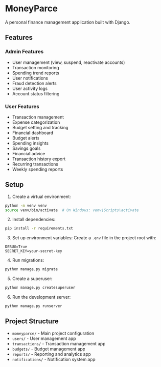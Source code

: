 # MoneyParce

A personal finance management application built with Django.

## Features

### Admin Features
- User management (view, suspend, reactivate accounts)
- Transaction monitoring
- Spending trend reports
- User notifications
- Fraud detection alerts
- User activity logs
- Account status filtering

### User Features
- Transaction management
- Expense categorization
- Budget setting and tracking
- Financial dashboard
- Budget alerts
- Spending insights
- Savings goals
- Financial advice
- Transaction history export
- Recurring transactions
- Weekly spending reports

## Setup

1. Create a virtual environment:
```bash
python -m venv venv
source venv/bin/activate  # On Windows: venv\Scripts\activate
```

2. Install dependencies:
```bash
pip install -r requirements.txt
```

3. Set up environment variables:
Create a `.env` file in the project root with:
```
DEBUG=True
SECRET_KEY=your-secret-key
```

4. Run migrations:
```bash
python manage.py migrate
```

5. Create a superuser:
```bash
python manage.py createsuperuser
```

6. Run the development server:
```bash
python manage.py runserver
```

## Project Structure
- `moneyparce/` - Main project configuration
- `users/` - User management app
- `transactions/` - Transaction management app
- `budgets/` - Budget management app
- `reports/` - Reporting and analytics app
- `notifications/` - Notification system app 